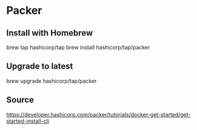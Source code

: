 # Packer

## Install with Homebrew
brew tap hashicorp/tap
brew install hashicorp/tap/packer

## Upgrade to latest
brew upgrade hashicorp/tap/packer

## Source
https://developer.hashicorp.com/packer/tutorials/docker-get-started/get-started-install-cli
